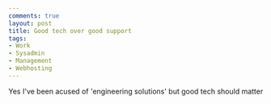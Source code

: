 ```yaml
---
comments: true
layout: post
title: Good tech over good support
tags:
- Work
- Sysadmin
- Management
- Webhosting
---
```


Yes I've been acused of 'engineering solutions' but good tech should matter
